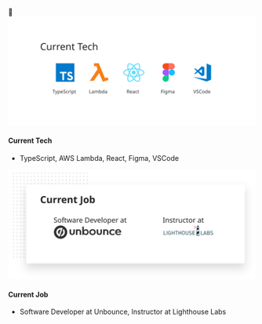 👋
<img src="https://github.com/noahub/noahub/blob/master/current_tech1.svg" width="800px" alt="My Current Tech" />

#### Current Tech
- TypeScript, AWS Lambda, React, Figma, VSCode

<img src="https://github.com/noahub/noahub/blob/master/current_job.svg" width="800px" alt="My Current Job" />

#### Current Job
- Software Developer at Unbounce, Instructor at Lighthouse Labs
<!--
**noahub/noahub** is a ✨ _special_ ✨ repository because its `README.md` (this file) appears on your GitHub profile.

Here are some ideas to get you started:

- 🔭 I’m currently working on ...
- 🌱 I’m currently learning ...
- 👯 I’m looking to collaborate on ...
- 🤔 I’m looking for help with ...
- 💬 Ask me about ...
- 📫 How to reach me: ...
- 😄 Pronouns: ...
- ⚡ Fun fact: ...
-->
